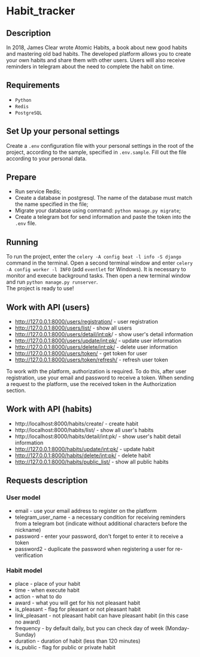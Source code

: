 # Habit_tracker

## Description
In 2018, James Clear wrote Atomic Habits, a book about new good habits and mastering old bad habits.
The developed platform allows you to create your own habits and share them with other users. Users will also receive reminders in telegram about the need to complete the habit on time.

## Requirements
- `Python`
- `Redis`
- `PostgreSQL`

## Set Up your personal settings
Create a `.env` configuration file with your personal settings in the root of the project, according to the sample, specified in `.env.sample`. Fill out the file according to your personal data. 

## Prepare
- Run service Redis;
- Create a database in postgresql. The name of the database must match the name specified in the file;
- Migrate your database using command: `python manage.py migrate`;
- Create a telegram bot for send information and paste the token into the `.env` file.

## Running
To run the project, enter the `celery -A config beat -l info -S django` command in the terminal. Open a second terminal window and enter `celery -A config worker -l INFO` (add `eventlet` for Windows). It is necessary to monitor and execute background tasks. 
Then open a new terminal window and run `python manage.py runserver`.
<br>The project is ready to use!

## Work with API (users)
- http://127.0.0.1:8000/users/registration/ - user registration
- http://127.0.0.1:8000/users/list/ - show all users
- http://127.0.0.1:8000/users/detail/<int:pk>/ - show user's detail information
- http://127.0.0.1:8000/users/update/int:pk/ - update user information
- http://127.0.0.1:8000/users/delete/int:pk/ - delete user information
- http://127.0.0.1:8000/users/token/ - get token for user
- http://127.0.0.1:8000/users/token/refresh/ - refresh user token

To work with the platform, authorization is required. To do this, after user registration, use your email and password to receive a token. When sending a request to the platform, use the received token in the Authorization section.

## Work with API (habits)
- http://localhost:8000/habits/create/ - create habit
- http://localhost:8000/habits/list/ - show all user's habits
- http://localhost:8000/habits/detail/int:pk/ - show user's habit detail information
- http://127.0.0.1:8000/habits/update/int:pk/ - update habit
- http://127.0.0.1:8000/habits/delete/int:pk/ - delete habit
- http://127.0.0.1:8000/habits/public_list/ - show all public habits

## Requests description
### User model
- email - use your email address to register on the platform
- telegram_user_name - a necessary condition for receiving reminders from a telegram bot (indicate without additional characters before the nickname)
- password - enter your password, don't forget to enter it to receive a token
- password2 - duplicate the password when registering a user for re-verification

### Habit model
- place - place of your habit
- time - when execute habit
- action - what to do
- award - what you will get for his not pleasant habit
- is_pleasant - flag for pleasant or not pleasant habit
- link_pleasant - not pleasant habit can have pleasant habit (in this case no award)
- frequency - by default daily, but you can check day of week (Monday-Sunday)
- duration - duration of habit (less than 120 minutes)
- is_public - flag for public or private habit


